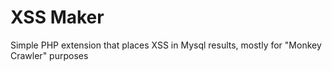 # XSS Maker

Simple PHP extension that places XSS in Mysql results, mostly for "Monkey Crawler" purposes
